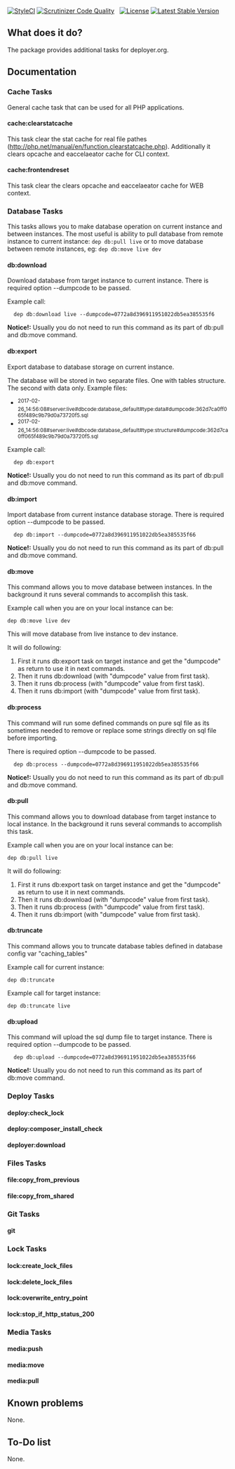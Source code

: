 [![StyleCI](https://styleci.io/repos/82486796/shield?branch=master)](https://styleci.io/repos/82486796)
[![Scrutinizer Code Quality](https://scrutinizer-ci.com/g/sourcebroker/deployer-extended/badges/quality-score.png?b=master)](https://scrutinizer-ci.com/g/sourcebroker/deployer-extended/?branch=master)
&nbsp;
<a href="https://packagist.org/packages/sourcebroker/deployer-extended"><img src="https://img.shields.io/badge/license-MIT-blue.svg?style=flat" alt="License"></a>
<a href="https://packagist.org/packages/sourcebroker/deployer-extended"><img src="http://img.shields.io/packagist/v/sourcebroker/deployer-extended.svg?style=flat" alt="Latest Stable Version"></a>

## What does it do?

The package provides additional tasks for deployer.org.

## Documentation

### Cache Tasks

General cache task that can be used for all PHP applications.

#### cache:clearstatcache

This task clear the stat cache for real file pathes (http://php.net/manual/en/function.clearstatcache.php). 
Additionally it clears opcache and eaccelaeator cache for CLI context. 

#### cache:frontendreset

This task clear the clears opcache and eaccelaeator cache for WEB context. 

### Database Tasks

This tasks allows you to make database operation on current instance and between instances.
The most useful is ability to pull database from remote instance to current instance: `dep db:pull live` 
or to move database between remote instances, eg: `dep db:move live dev` 

#### db:download

Download database from target instance to current instance. 
There is required option --dumpcode to be passed.

Example call:
      
      dep db:download live --dumpcode=0772a8d396911951022db5ea385535f6

__Notice!:__ Usually you do not need to run this command as its part of db:pull and db:move command.

#### db:export

Export database to database storage on current instance. 

The database will be stored in two separate files. 
One with tables structure. The second with data only.
Example files: 

* <sup>2017-02-26_14:56:08#server:live#dbcode:database_default#type:data#dumpcode:362d7ca0ff065f489c9b79d0a73720f5.sql</sup>
* <sup>2017-02-26_14:56:08#server:live#dbcode:database_default#type:structure#dumpcode:362d7ca0ff065f489c9b79d0a73720f5.sql</sup>

Example call:

      dep db:export

__Notice!:__ Usually you do not need to run this command as its part of db:pull and db:move command.

#### db:import

Import database from current instance database storage. 
There is required option --dumpcode to be passed.
    
      dep db:import --dumpcode=0772a8d396911951022db5ea385535f66
      
__Notice!:__ Usually you do not need to run this command as its part of db:pull and db:move command.
      
#### db:move

This command allows you to move database between instances.
In the background it runs several commands to accomplish this task.

Example call when you are on your local instance can be:

    dep db:move live dev
        
This will move database from live instance to dev instance.
        
It will do following:        
1) First it runs db:export task on target instance and get the "dumpcode" as return to use it in next commands.
2) Then it runs db:download (with "dumpcode" value from first task).
3) Then it runs db:process (with "dumpcode" value from first task).
4) Then it runs db:import (with "dumpcode" value from first task).

#### db:process

This command will run some defined commands on pure sql file as its sometimes needed to remove
or replace some strings directly on sql file before importing.
 
There is required option --dumpcode to be passed.
    
      dep db:process --dumpcode=0772a8d396911951022db5ea385535f66
      
__Notice!:__ Usually you do not need to run this command as its part of db:pull and db:move command.

#### db:pull

This command allows you to download database from target instance to local instance.
In the background it runs several commands to accomplish this task.

Example call when you are on your local instance can be:

    dep db:pull live
        
It will do following:        
1) First it runs db:export task on target instance and get the "dumpcode" as return to use it in next commands.
2) Then it runs db:download (with "dumpcode" value from first task).
3) Then it runs db:process (with "dumpcode" value from first task).
4) Then it runs db:import (with "dumpcode" value from first task).

#### db:truncate

This command allows you to truncate database tables defined in database config var "caching_tables"

Example call for current instance:

    dep db:truncate
    
Example call for target instance:
    
    dep db:truncate live

#### db:upload

This command will upload the sql dump file to target instance. 
There is required option --dumpcode to be passed.
    
      dep db:upload --dumpcode=0772a8d396911951022db5ea385535f66
      
__Notice!:__ Usually you do not need to run this command as its part of db:move command.

### Deploy Tasks

#### deploy:check_lock

#### deploy:composer_install_check

#### deployer:download

### Files Tasks

#### file:copy_from_previous

#### file:copy_from_shared

### Git Tasks

#### git

### Lock Tasks

#### lock:create_lock_files

#### lock:delete_lock_files

#### lock:overwrite_entry_point

#### lock:stop_if_http_status_200

### Media Tasks

#### media:push

#### media:move

#### media:pull

## Known problems
None.

## To-Do list
None.